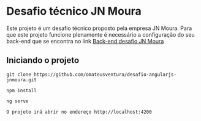 # Desafio técnico JN Moura

Este projeto é um desafio técnico proposto pela empresa JN Moura. Para que este projeto funcione plenamente é necessário
a configuração do seu back-end que se encontra no link [Back-end desafio JN Moura](https://github.com/omateusventura/desafio-csharp-jnmoura.git)

## Iniciando o projeto

```
git clone https://github.com/omateusventura/desafio-angularjs-jnmoura.git
```


```
npm install
```


```
ng serve
```


```
O projeto irá abrir no endereço http://localhost:4200
```
